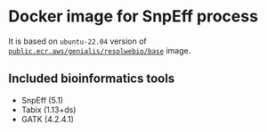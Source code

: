 # Docker image for SnpEff process

It is based on `ubuntu-22.04` version of [`public.ecr.aws/genialis/resolwebio/base`](
https://gallery.ecr.aws/genialis/resolwebio/base) image.

Included bioinformatics tools
-----------------------------
* SnpEff (5.1)
* Tabix (1.13+ds)
* GATK (4.2.4.1)
